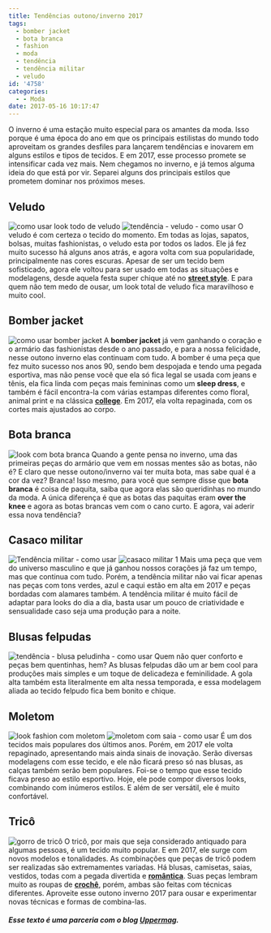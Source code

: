 ```yaml
---
title: Tendências outono/inverno 2017
tags:
  - bomber jacket
  - bota branca
  - fashion
  - moda
  - tendência
  - tendência militar
  - veludo
id: '4758'
categories:
  - - Moda
date: 2017-05-16 10:17:47
---
```


O inverno é uma estação muito especial para os amantes da moda. Isso porque é uma época do ano em que os principais estilistas do mundo todo aproveitam os grandes desfiles para lançarem tendências e inovarem em alguns estilos e tipos de tecidos. E em 2017, esse processo promete se intensificar cada vez mais. Nem chegamos no inverno, e já temos alguma ideia do que está por vir. Separei alguns dos principais estilos que prometem dominar nos próximos meses.

## Veludo

![como usar look todo de veludo](http://natalia.blog.br/wp-content/uploads/2017/05/look-todo-de-veludo.jpg) ![tendência - veludo - como usar](http://natalia.blog.br/wp-content/uploads/2017/05/como-usar-veludo-molhado.jpg) O veludo é com certeza o tecido do momento. Em todas as lojas, sapatos, bolsas, muitas fashionistas, o veludo esta por todos os lados. Ele já fez muito sucesso há alguns anos atrás, e agora volta com sua popularidade, principalmente nas cores escuras. Apesar de ser um tecido bem sofisticado, agora ele voltou para ser usado em todas as situações e modelagens, desde aquela festa super chique até no [**street style**](http://uppermag.com/street-style-feminino/). E para quem não tem medo de ousar, um look total de veludo fica maravilhoso e muito cool.

## Bomber jacket

![como usar bomber jacket](http://natalia.blog.br/wp-content/uploads/2017/05/tendência-bomber-jacket.jpg) A **bomber jacket** já vem ganhando o coração e o armário das fashionistas desde o ano passado, e para a nossa felicidade, nesse outono inverno elas continuam com tudo. A bomber é uma peça que fez muito sucesso nos anos 90, sendo bem despojada e tendo uma pegada esportiva, mas não pense você que ela só fica legal se usada com jeans e tênis, ela fica linda com peças mais femininas como um **sleep dress**, e também é fácil encontra-la com várias estampas diferentes como floral, animal print e na clássica [**college**](http://uppermag.com/estilo-college-feminino/). Em 2017, ela volta repaginada, com os cortes mais ajustados ao corpo.

## Bota branca

![look com bota branca](http://natalia.blog.br/wp-content/uploads/2017/05/como-usar-bota-branca.jpg) Quando a gente pensa no inverno, uma das primeiras peças do armário que vem em nossas mentes são as botas, não é? E claro que nesse outono/inverno vai ter muita bota, mas sabe qual é a cor da vez? Branca! Isso mesmo, para você que sempre disse que **bota branca** é coisa de paquita, saiba que agora elas são queridinhas no mundo da moda. A única diferença é que as botas das paquitas eram **over the knee** e agora as botas brancas vem com o cano curto. E agora, vai aderir essa nova tendência?

## Casaco militar

![Tendência militar - como usar](http://natalia.blog.br/wp-content/uploads/2017/05/COMO-USAR-CASACO-MILITAR.jpg) ![casaco militar 1](http://natalia.blog.br/wp-content/uploads/2017/05/casaco-militar-1.jpg) Mais uma peça que vem do universo masculino e que já ganhou nossos corações já faz um tempo, mas que continua com tudo. Porém, a tendência militar não vai ficar apenas nas peças com tons verdes, azul e caqui estão em alta em 2017 e peças bordadas com alamares também. A tendência militar é muito fácil de adaptar para looks do dia a dia, basta usar um pouco de criatividade e sensualidade caso seja uma produção para a noite.

## Blusas felpudas

![tendência - blusa peludinha - como usar](http://natalia.blog.br/wp-content/uploads/2017/05/como-usar-blusa-felpuda.jpg) Quem não quer conforto e peças bem quentinhas, hem? As blusas felpudas dão um ar bem cool para produções mais simples e um toque de delicadeza e feminilidade. A gola alta também esta literalmente em alta nessa temporada, e essa modelagem aliada ao tecido felpudo fica bem bonito e chique.

## Moletom

![look fashion com moletom](http://natalia.blog.br/wp-content/uploads/2017/05/como-usar-moletom.jpg) ![moletom com saia - como usar](http://natalia.blog.br/wp-content/uploads/2017/05/como-usar-moletom-com-saia.jpg) É um dos tecidos mais populares dos últimos anos. Porém, em 2017 ele volta repaginado, apresentando mais ainda sinais de inovação. Serão diversas modelagens com esse tecido, e ele não ficará preso só nas blusas, as calças também serão bem populares. Foi-se o tempo que esse tecido ficava preso ao estilo esportivo. Hoje, ele pode compor diversos looks, combinando com inúmeros estilos. E além de ser versátil, ele é muito confortável.

## Tricô

![gorro de tricô](http://natalia.blog.br/wp-content/uploads/2017/05/gorro-de-tricô.jpg) O tricô, por mais que seja considerado antiquado para algumas pessoas, é um tecido muito popular. E em 2017, ele surge com novos modelos e tonalidades. As combinações que peças de tricô podem ser realizadas são extremamentes variadas. Há blusas, camisetas, saias, vestidos, todas com a pegada divertida e [**romântica**](http://uppermag.com/estilo-romantico-roupas-romanticas/). Suas peças lembram muito as roupas de [**crochê**](http://uppermag.com/blusas-de-croche-mais-de-100-modelos-para-voce-se-inspirar/), porém, ambas são feitas com técnicas diferentes. Aproveite esse outono inverno 2017 para ousar e experimentar novas técnicas e formas de combina-las.

##### Esse texto é uma parceria com o blog [Uppermag](http://uppermag.com/).